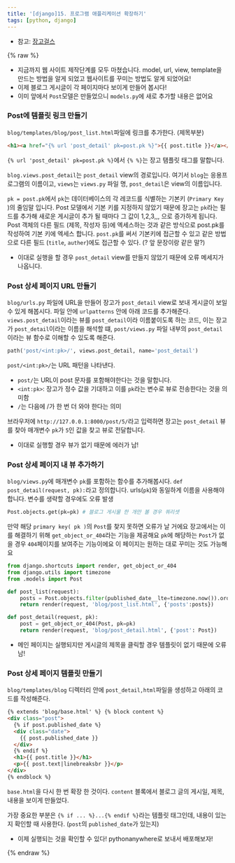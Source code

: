 ```yaml
---
title: '[django]15. 프로그램 애플리케이션 확장하기'
tags: [python, django]
---
```


- 참고: [장고걸스](https://tutorial.djangogirls.org/ko/extend_your_application/)

{% raw %}

- 지금까지 웹 사이트 제작단계를 모두 마쳤습니다. model, url, view, template을 만드는 방법을 알게 되었고 웹사이트를 꾸미는 방법도 알게 되었어요!
- 이제 블로그 게시글이 각 페이지마다 보이게 만들어 봅시다!
- 이미 앞에서 `Post`모델은 만들었으니 `models.py`에 새로 추가할 내용은 없어요

### Post에 템플릿 링크 만들기

`blog/templates/blog/post_list.html`파일에 링크를 추가한다. (제목부분)

```html
<h1><a href="{% url 'post_detail' pk=post.pk %}">{{ post.title }}</a></h1>
```

`{% url 'post_detail' pk=post.pk %}`에서 `{% %}`는 장고 탬플릿 태그를 말합니다.

`blog.views.post_detail`는 `post_detail` view의 경로입니다. 여기서 `blog`는 응용프로그램의 이름이고, `views`는 `views.py` 파일 명, `post_detail`은 view의 이름입니다.

`pk = post.pk`에서 `pk`는 데이터베이스의 각 레코드를 식별하는 기본키 (`Primary Key` )의 줄임말 입니다. Post 모델에서 기본 키를 지정하지 않았기 때문에 장고는 `pk`라는 필드를 추가해 새로운 게시글이 추가 될 때마다 그 값이 1,2,3,,, 으로 증가하게 됩니다. Post 객체의 다른 필드 (제목, 작성자 등)에 엑세스하는 것과 같은 방식으로 post.pk를 작성하여 기본 키에 엑세스 합니다. `post.pk`를 써서 기본키에 접근할 수 있고 같은 방법으로 다른 필드 (`title`, `auther`)에도 접근할 수 있다. (? 앞 문장이랑 같은 말?)

- 이대로 실행을 할 경우 `post_detail` view를 만들지 않았기 때문에 오류 메세지가 나옵니다.

### Post 상세 페이지 URL 만들기

`blog/urls.py` 파일에 URL을 만들어 장고가 `post_detail` view로 보내 게시글이 보일 수 있게 해봅시다. 파일 안에 `urlpatterns` 안에 아래 코드를 추가해준다. `views.post_detail`이라는 뷰를 `post_detail`이라 이름붙이도록 하는 코드, 이는 장고가 `post_detail`이라는 이름을 해석할 떄, `post/views.py` 파일 내부의 `post_detail`이라는 뷰 함수로 이해할 수 있도록 해준다.

```python
path('post/<int:pk>/', views.post_detail, name='post_detail')
```

`post/<int:pk>/`는 URL 패턴을 나타낸다.

- `post/`는 URL이 post 문자를 포함해야한다는 것을 말합니다.
- `<int:pk>`: 장고가 정수 값을 기대하고 이를 `pk`라는 변수로 뷰로 전송한다는 것을 의미함
- `/`는 다음에 /가 한 번 더 와야 한다는 의미

브라우저에 `http://127.0.0.1:8000/post/5/`라고 입력하면 장고는 `post_detail` 뷰를 찾아 매개변수 `pk`가 `5`인 값을 찾고 뷰로 전달합니다.

- 이대로 실행할 경우 뷰가 없기 때문에 에러가 남!

### Post 상세 페이지 내 뷰 추가하기

`blog/views.py`에 매개변수 `pk`를 포함하는 함수를 추가해봅시다. `def post_detail(request, pk):`라고 정의합니다. urls(`pk`)와 동일하게 이름을 사용해야 합니다. 변수를 생략할 경우에도 오류 발생

```python
Post.objects.get(pk=pk) # 블로그 게시물 한 개만 볼 경우 쿼리셋
```

만약 해당 `primary key( pk )`의 `Post`를 찾지 못하면 오류가 날 거에요 장고에서는 이를 해결하기 위해 `get_object_or_404`라는 기능을 제공해요 `pk`에 해당하는 `Post`가 없을 경우 `404`페이지를 보여주는 기능이에요 이 페이지는 원하는 대로 꾸미는 것도 가능해요

```python
from django.shortcuts import render, get_object_or_404
from django.utils import timezone
from .models import Post

def post_list(request):
    posts = Post.objects.filter(published_date__lte=timezone.now()).order_by('published_date')
    return render(request, 'blog/post_list.html', {'posts':posts})

def post_detail(request, pk):
    post = get_object_or_404(Post, pk=pk)
    return render(request, 'blog/post_detail.html', {'post': Post})
```

- 메인 페이지는 실행되지만 게시글의 제목을 클릭할 경우 템플릿이 없기 때문에 오류남!

### Post 상세 페이지 템플릿 만들기

`blog/templates/blog` 디렉터리 안에 `post_detail,html`파일을 생성하고 아래의 코드를 작성해준다.

```html
{% extends 'blog/base.html' %} {% block content %}
<div class="post">
  {% if post.published_date %}
  <div class="date">
    {{ post.published_date }}
  </div>
  {% endif %}
  <h1>{{ post.title }}</h1>
  <p>{{ post.text|linebreaksbr }}</p>
</div>
{% endblock %}
```

`base.html`을 다시 한 번 확장 한 것이다. `content` 블록에서 블로그 글의 게시일, 제목, 내용을 보이게 만들었다.

가장 중요한 부분은 `{% if ... %}...{% endif %}`라는 템플릿 태그인데, 내용이 있는지 확인할 때 사용한다. (`post`의 `published_date`가 있는지)

- 이제 실행되는 것을 확인할 수 있다! pythonanywhere로 보내서 배포해보자!

{% endraw %}
